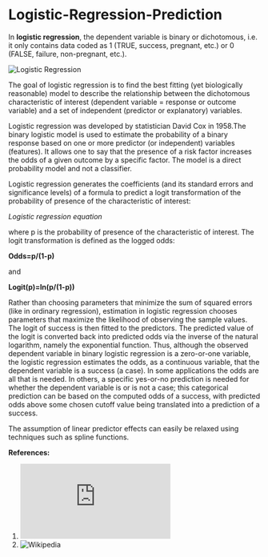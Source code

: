 # Logistic-Regression-Prediction

In **logistic regression**, the dependent variable is binary or dichotomous, i.e. it only contains data coded as 1 (TRUE, success, pregnant, etc.) or 0 (FALSE, failure, non-pregnant, etc.).

![Logistic Regression](https://user-images.githubusercontent.com/21111859/36820109-4fdc4424-1cba-11e8-92e4-366c4ccf2eca.png)

The goal of logistic regression is to find the best fitting (yet biologically reasonable) model to describe the relationship between the dichotomous characteristic of interest (dependent variable = response or outcome variable) and a set of independent (predictor or explanatory) variables. 

Logistic regression was developed by statistician David Cox in 1958.The binary logistic model is used to estimate the probability of a binary response based on one or more predictor (or independent) variables (features). It allows one to say that the presence of a risk factor increases the odds of a given outcome by a specific factor. The model is a direct probability model and not a classifier.


Logistic regression generates the coefficients (and its standard errors and significance levels) of a formula to predict a logit transformation of the probability of presence of the characteristic of interest:

_Logistic regression equation_

where p is the probability of presence of the characteristic of interest. The logit transformation is defined as the logged odds:

**Odds=p/(1-p)**

and

**Logit(p)=ln(p/(1-p))**

Rather than choosing parameters that minimize the sum of squared errors (like in ordinary regression), estimation in logistic regression chooses parameters that maximize the likelihood of observing the sample values. The logit of success is then fitted to the predictors. The predicted value of the logit is converted back into predicted odds via the inverse of the natural logarithm, namely the exponential function. Thus, although the observed dependent variable in binary logistic regression is a zero-or-one variable, the logistic regression estimates the odds, as a continuous variable, that the dependent variable is a success (a case). In some applications the odds are all that is needed. In others, a specific yes-or-no prediction is needed for whether the dependent variable is or is not a case; this categorical prediction can be based on the computed odds of a success, with predicted odds above some chosen cutoff value being translated into a prediction of a success.

The assumption of linear predictor effects can easily be relaxed using techniques such as spline functions.


**References:** 
1) ![MedCalc](https://www.medcalc.org/manual/logistic_regression.php)
2) ![Wikipedia](https://en.wikipedia.org/wiki/Logistic_regression)
